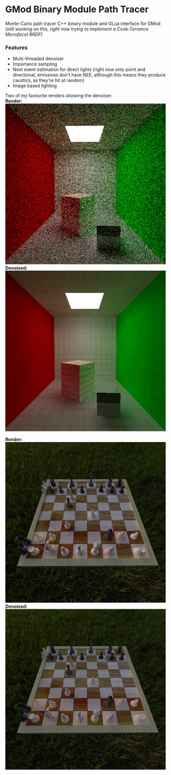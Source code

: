 # GMod Binary Module Path Tracer
Monte-Carlo path tracer C++ binary module and GLua interface for GMod  
*(still working on this, right now trying to implement a Cook-Torrance Microfacet BRDF)*  

### Features
* Multi-threaded denoiser
* Importance sampling
* Next event estimation for direct lights (right now only point and directional, emissives don't have NEE, although this means they produce caustics, as they're hit at random)
* Image based lighting

Two of my favourite renders showing the denoiser:  
**Render:**  
![render](https://github.com/100PXSquared/gmod-binary-tracer/blob/master/Example%20Renders/first%20denoised%20render%20%C2%A6%2032spp%20512x512%20%C2%A6%20Took%204s%20%C2%A6%20Render.png?raw=true)  
**Denoised:**  
![render](https://github.com/100PXSquared/gmod-binary-tracer/blob/master/Example%20Renders/first%20denoised%20render%20%C2%A6%2032spp%20512x512%20%C2%A6%20Took%204s%20%C2%A6%20Denoised.png?raw=true)  

**Render:**  
![render](https://github.com/100PXSquared/gmod-binary-tracer/blob/master/Example%20Renders/chess%20board%20%C2%A6%20didn't%20save%20the%20sample%20count%201024x1024%20%C2%A6%20didn't%20save%20the%20time%20%C2%A6%20Render.png?raw=true)  
**Denoised:**  
![render](https://github.com/100PXSquared/gmod-binary-tracer/blob/master/Example%20Renders/chess%20board%20%C2%A6%20didn't%20save%20the%20sample%20count%201024x1024%20%C2%A6%20didn't%20save%20the%20time%20%C2%A6%20Denoised.png?raw=true)  
